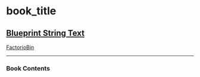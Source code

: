 # book_title

## [Blueprint String Text](string_url)

[FactorioBin](fb_url)

-----

### Book Contents
